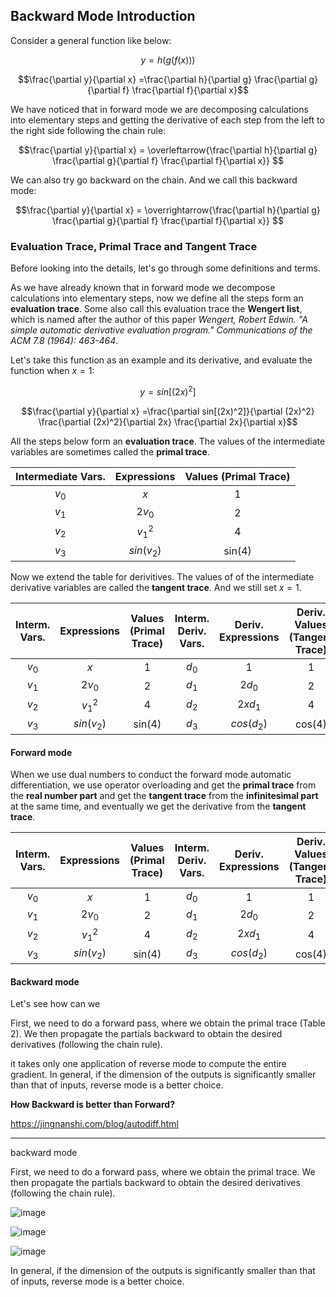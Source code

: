 ## Backward Mode Introduction

Consider a general function like below:

$$y = h ( g ( f(x) ) )$$

$$\frac{\partial y}{\partial x} =\frac{\partial h}{\partial g} \frac{\partial g}{\partial f} \frac{\partial f}{\partial x}$$

We have noticed that in forward mode we are decomposing calculations into elementary steps and getting the derivative of each step from the left to the right side following the chain rule:

$$\frac{\partial y}{\partial x} = \overleftarrow{\frac{\partial h}{\partial g} \frac{\partial g}{\partial f} \frac{\partial f}{\partial x}} $$

We can also try go backward on the chain. And we call this backward mode:

$$\frac{\partial y}{\partial x} = \overrightarrow{\frac{\partial h}{\partial g} \frac{\partial g}{\partial f} \frac{\partial f}{\partial x}} $$


### Evaluation Trace, Primal Trace and Tangent Trace

Before looking into the details, let's go through some definitions and terms. 

As we have already known that in forward mode we decompose calculations into elementary steps, now we define all the steps form an __evaluation trace__. Some also call this evaluation trace the __Wengert list__, which is named after the author of this paper *Wengert, Robert Edwin. "A simple automatic derivative evaluation program." Communications of the ACM 7.8 (1964): 463-464*.

Let's take this function as an example and its derivative, and evaluate the function when $x = 1$:

$$y = sin[(2x)^2]$$

$$\frac{\partial y}{\partial x} =\frac{\partial sin[(2x)^2]}{\partial (2x)^2} \frac{\partial (2x)^2}{\partial 2x} \frac{\partial 2x}{\partial x}$$

All the steps below form an __evaluation trace__. The values of the intermediate variables are sometimes called the __primal trace__.

| Intermediate Vars.                | Expressions | Values (Primal Trace)| 
|:---------------------------------:|:-----------:|:--------------------:|
| $v_0$                             | $x$         | 1                    |
| $v_1$                             | $2v_0$      | 2                    |
| $v_2$                             | $v_1^2$     | 4                    |
| $v_3$                             | $sin(v_2)$  | sin(4)               |

Now we extend the table for derivitives. The values of of the intermediate derivative variables are called the __tangent trace__. And we still set $x = 1$.

| Interm. Vars.                     | Expressions | Values (Primal Trace) | Interm. Deriv. Vars.     | Deriv. Expressions | Deriv. Values (Tangent Trace)| 
|:---------------------------------:|:-----------:|:---------------------:|:------------------------:|:------------------:|:----------------------------:|
| $v_0$                             | $x$         | 1                     |  $d_0$                   | 1                  | 1                            |
| $v_1$                             | $2v_0$      | 2                     |  $d_1$                   | $2d_0$             | 2                            |
| $v_2$                             | $v_1^2$     | 4                     |  $d_2$                   | $2xd_1$            | 4                            |
| $v_3$                             | $sin(v_2)$  | sin(4)                |  $d_3$                   | $cos(d_2)$         | cos(4)                       |



#### Forward mode

When we use dual numbers to conduct the forward mode automatic differentiation, we use operator overloading and get the __primal trace__ from the __real number part__ and get the __tangent trace__ from the __infinitesimal part__ at the same time, and eventually we get the derivative from the __tangent trace__.

| Interm. Vars.                     | Expressions | Values (Primal Trace) | Interm. Deriv. Vars.     | Deriv. Expressions | Deriv. Values (Tangent Trace)| Forward |
|:---------------------------------:|:-----------:|:---------------------:|:------------------------:|:------------------:|:----------------------------:|:-------:|          
| $v_0$                             | $x$         | 1                     |  $d_0$                   | 1                  | 1                            |    ↓    |
| $v_1$                             | $2v_0$      | 2                     |  $d_1$                   | $2d_0$             | 2                            |    ↓    |
| $v_2$                             | $v_1^2$     | 4                     |  $d_2$                   | $2xd_1$            | 4                            |    ↓    |
| $v_3$                             | $sin(v_2)$  | sin(4)                |  $d_3$                   | $cos(d_2)$         | cos(4)                       |    ↓    |

#### Backward mode

Let's see how can we 

First, we need to do a forward pass, where we obtain the primal trace (Table 2). We then propagate the partials backward to obtain the desired derivatives (following the chain rule).

it takes only one application of reverse mode to compute the entire gradient. In general, if the dimension of the outputs is significantly smaller than that of inputs, reverse mode is a better choice.

__How Backward is better than Forward?__


https://jingnanshi.com/blog/autodiff.html

-----------

backward mode

First, we need to do a forward pass, where we obtain the primal trace. We then propagate the partials backward to obtain the desired derivatives (following the chain rule).

![image](https://github.com/mincongzhang/AAD/assets/5571030/4a9bb3fa-656a-4266-a7c5-6248457d050e)

![image](https://github.com/mincongzhang/AAD/assets/5571030/55fd41aa-dd89-4392-8660-356870fe8256)

![image](https://github.com/mincongzhang/AAD/assets/5571030/56a0c03b-655a-44bb-b415-9e60826968c2)



In general, if the dimension of the outputs is significantly smaller than that of inputs, reverse mode is a better choice.
